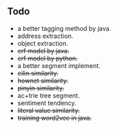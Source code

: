 ## Todo
* a better tagging method by java. 
* address extraction.
* object extraction.
* ~~crf model by java.~~
* ~~crf model by python.~~
* a better segment implement.
* ~~cilin similarity.~~
* ~~hownet similarity.~~
* ~~pinyin similarity.~~
* ac+trie tree segment.
* sentiment tendency.
* ~~literal value similarity.~~
* ~~training word2vec in java.~~